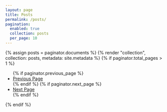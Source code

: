 ```yaml
---
layout: page
title: Posts
permalink: /posts/
pagination:
  enabled: true
  collection: posts
  per_page: 10
---
```


<section class="section">
  <div class="container">
    <div class="content">
      {% assign posts = paginator.documents %} {% render "collection", collection: posts, metadata: site.metadata %}
      {% if paginator.total_pages > 1 %}
        <ul class="pagination">
          {% if paginator.previous_page %}
            <li>
              <a href="{{ paginator.previous_page_path }}">Previous Page</a>
            </li>
          {% endif %}
          {% if paginator.next_page %}
            <li>
              <a href="{{ paginator.next_page_path }}">Next Page</a>
            </li>
          {% endif %}
        </ul>
      {% endif %}
    </div>
  </div>
</section>
